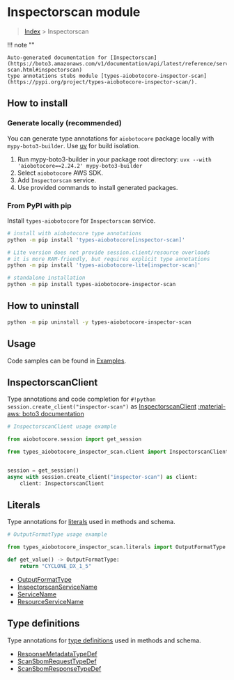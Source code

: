 # Inspectorscan module

> [Index](../README.md) > Inspectorscan


!!! note ""

    Auto-generated documentation for [Inspectorscan](https://boto3.amazonaws.com/v1/documentation/api/latest/reference/services/inspector-scan.html#inspectorscan)
    type annotations stubs module [types-aiobotocore-inspector-scan](https://pypi.org/project/types-aiobotocore-inspector-scan/).

## How to install

### Generate locally (recommended)

You can generate type annotations for `aiobotocore` package locally with `mypy-boto3-builder`.
Use [uv](https://docs.astral.sh/uv/getting-started/installation/) for build isolation.

1. Run mypy-boto3-builder in your package root directory: `uvx --with 'aiobotocore==2.24.2' mypy-boto3-builder`
1. Select `aiobotocore` AWS SDK.
1. Add `Inspectorscan` service.
1. Use provided commands to install generated packages.



### From PyPI with pip

Install `types-aiobotocore` for `Inspectorscan` service.

```bash
# install with aiobotocore type annotations
python -m pip install 'types-aiobotocore[inspector-scan]'

# Lite version does not provide session.client/resource overloads
# it is more RAM-friendly, but requires explicit type annotations
python -m pip install 'types-aiobotocore-lite[inspector-scan]'

# standalone installation
python -m pip install types-aiobotocore-inspector-scan
```



## How to uninstall

```bash
python -m pip uninstall -y types-aiobotocore-inspector-scan
```

## Usage

Code samples can be found in [Examples](./usage.md).

## InspectorscanClient

Type annotations and code completion for  `#!python session.create_client("inspector-scan")` as [InspectorscanClient](./client.md)
[:material-aws: boto3 documentation](https://boto3.amazonaws.com/v1/documentation/api/latest/reference/services/inspector-scan.html#Inspectorscan.Client)

```python
# InspectorscanClient usage example

from aiobotocore.session import get_session

from types_aiobotocore_inspector_scan.client import InspectorscanClient


session = get_session()
async with session.create_client("inspector-scan") as client:
    client: InspectorscanClient
```








## Literals

Type annotations for [literals](./literals.md) used in methods and schema.

```python
# OutputFormatType usage example

from types_aiobotocore_inspector_scan.literals import OutputFormatType

def get_value() -> OutputFormatType:
    return "CYCLONE_DX_1_5"
```

- [OutputFormatType](./literals.md#outputformattype)
- [InspectorscanServiceName](./literals.md#inspectorscanservicename)
- [ServiceName](./literals.md#servicename)
- [ResourceServiceName](./literals.md#resourceservicename)




## Type definitions

Type annotations for [type definitions](./type_defs.md) used in methods and schema.

- [ResponseMetadataTypeDef](./type_defs.md#responsemetadatatypedef)
- [ScanSbomRequestTypeDef](./type_defs.md#scansbomrequesttypedef)
- [ScanSbomResponseTypeDef](./type_defs.md#scansbomresponsetypedef)

